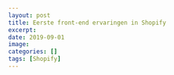 ```yaml
---
layout: post
title: Eerste front-end ervaringen in Shopify
excerpt: 
date: 2019-09-01
image:
categories: []
tags: [Shopify]
---
```


